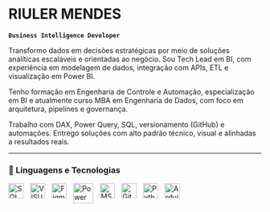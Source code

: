 # RIULER MENDES

**`Business Intelligence Developer`**

Transformo dados em decisões estratégicas por meio de soluções analíticas escaláveis e orientadas ao negócio. Sou Tech Lead em BI, com experiência em modelagem de dados, integração com APIs, ETL e visualização em Power BI.

Tenho formação em Engenharia de Controle e Automação, especialização em BI e atualmente curso MBA em Engenharia de Dados, com foco em arquitetura, pipelines e governança.

Trabalho com DAX, Power Query, SQL, versionamento (GitHub) e automações. Entrego soluções com alto padrão técnico, visual e alinhadas a resultados reais.

---

### 🤖 Linguagens e Tecnologias

<img 
    align="left" 
    alt="SQL SERVER"
    title="SQL" 
    width="30px" 
    style="padding-right: 10px;" 
    src="https://cdn.jsdelivr.net/gh/devicons/devicon@latest/icons/microsoftsqlserver/microsoftsqlserver-original-wordmark.svg"
/>
<img 
    align="left" 
    alt="VISUAL BASIC" 
    title="VISUAL BASIC"
    width="30px" 
    style="padding-right: 10px;" 
    src="https://cdn.jsdelivr.net/gh/devicons/devicon@latest/icons/visualbasic/visualbasic-original.svg" 
/>
<img 
    align="left" 
    alt="Figma" 
    title="Figma"
    width="30px" 
    style="padding-right: 10px;" 
    src="https://cdn.jsdelivr.net/gh/devicons/devicon@latest/icons/figma/figma-original.svg" 
/>
<img 
    align="left" 
    alt="Power Bi"
    title="Power Bi" 
    width="40px" 
    style="padding-right: 10px;" 
    src="https://img.icons8.com/color/48/power-bi.png" alt="power-bi"
/>
<img 
    align="left" 
    alt="MS Access"
    title="MS Access" 
    width="30px" 
    style="padding-right: 10px;" 
    src="https://img.icons8.com/color/48/ms-access.png" alt="ms-access"
/>
<img 
    align="left" 
    alt="Git" 
    title="Git"
    width="30px" 
    style="padding-right: 10px;" 
    src="https://cdn.jsdelivr.net/gh/devicons/devicon@latest/icons/git/git-original.svg" 
/>
<img 
    align="left" 
    alt="Python" 
    title="Python"
    width="30px" 
    style="padding-right: 10px;" 
    src="https://cdn.jsdelivr.net/gh/devicons/devicon@latest/icons/python/python-original.svg" 
/>
<img 
    align="left" 
    alt="Arduino" 
    title="Arduino"
    width="30px" 
    style="padding-right: 10px;" 
    src="https://cdn.jsdelivr.net/gh/devicons/devicon@latest/icons/arduino/arduino-original.svg"
/>

<br/>
<br/>
